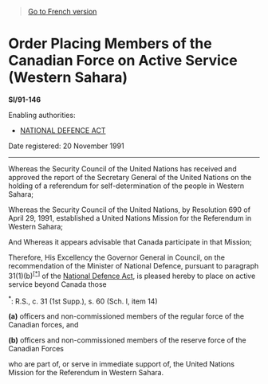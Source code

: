 > [Go to French version](/fr/Règlements/Textes%20réglementaires/91/146.md)

# Order Placing Members of the Canadian Force on Active Service (Western Sahara)

**SI/91-146**

Enabling authorities: 
- [NATIONAL DEFENCE ACT](/en/Acts/Revised%20Statutes%20of%20Canada/N/N-5.md)

Date registered: 20 November 1991

----------

Whereas the Security Council of the United Nations has received and approved the report of the Secretary General of the United Nations on the holding of a referendum for self-determination of the people in Western Sahara;

Whereas the Security Council of the United Nations, by Resolution 690 of April 29, 1991, established a United Nations Mission for the Referendum in Western Sahara;

And Whereas it appears advisable that Canada participate in that Mission;

Therefore, His Excellency the Governor General in Council, on the recommendation of the Minister of National Defence, pursuant to paragraph 31(1)(b)<sup><a href='#fn_SI-91-146_e_hq_6485'>[*]</a></sup> of the [National Defence Act](/en/Acts/Revised%20Statutes%20of%20Canada/N/N-5.md), is pleased hereby to place on active service beyond Canada those

<a name='fn_SI-91-146_e_hq_6485'><sup>*</sup></a>: R.S., c. 31 (1st Supp.), s. 60 (Sch. I, item 14)<br />

**(a)** officers and non-commissioned members of the regular force of the Canadian forces, and



**(b)** officers and non-commissioned members of the reserve force of the Canadian Forces



who are part of, or serve in immediate support of, the United Nations Mission for the Referendum in Western Sahara.




